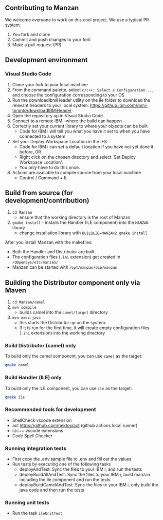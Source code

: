 ## Contributing to Manzan

We welcome everyone to work on this cool project. We use a typical PR system:

1. You fork and clone
2. Commit and push changes to your fork
3. Make a pull request (PR)

## Development environment

### Visual Studio Code

1. Clone your fork to your local machine
2. From the command palette, select `c/c++: Select a Configuration...`, and choose the configuration corresponding to your OS
3. Run the downloadIbmiHeader utility on the ile folder to download the relevant headers to your local system: https://github.ibm.com/ibmi-toronto/downloadIBMiHeader
4. Open the repository up in Visual Studio Code
5. Connect to a remote IBM i where the build can happen
6. Correctly set your current library to where your objects can be built
   * Code for IBM i will tell you what you have it set to when you have connected to a system.
7. Set your Deploy Workspace Location in the IFS
   * Code for IBM i can set a default location if you have not yet done it before, OR
   * Right click on the chosen directory and select 'Set Deploy Workspace Location'.
   * You only have to do this once.
8. Actions are available to compile source from your local machine
   * Control / Command + E


## Build from source (for development/contribution)

1. `cd Manzan`
   * ensure that the working directory is the root of Manzan
2. `gmake install` - installs the Handler (ILE component) into the `MANZAN` library
    * change installation library with `BUILDLIB=MANZAN2 gmake install`

After you install Manzan with the makefiles:

* Both the Handler and Distributor are built
* The configuration files (`.ini` extension) get created in `/QOpenSys/etc/manzan/`
* Manzan can be started with `/opt/manzan/bin/manzan`


## Building the Distributor component only via Maven

1. `cd Manzan/camel`
2. `mvn compile`
   * builds camel into the `camel/target` directory
3. `mvn exec:java`
   * this starts the Distributor up on the system.
   * If it is run for the first time, it will create empty configuration files (`.ini` extension) into the working directory


### Build Distributor (camel) only

To build only the camel component, you can use `camel` as the target:

```sh
gmake camel
```

### Build Handler (ILE) only

To build only the ILE component, you can use `ile` as the target:

```sh
gmake ile
```

### Recommended tools for development 
- ShellCheck vscode extension
- act https://github.com/nektos/act (github actions local runner)
- c/c++ vscode extensions
- Code Spell Checker

### Running integration tests
- First copy the .env.sample file to .env and fill out the values
- Run tests by executing one of the following tasks 
    - deployAndTest: Sync the files to your IBM i, and run the tests
    - deployBuildAllAndTest: Sync the files to your IBM i, build manzan including the ile component and run the tests
    - deployBuildCamelAndTest: Sync the files to your IBM i, only build the java code and then run the tests

### Running unit tests
- Run the task `ileUnitTest`

